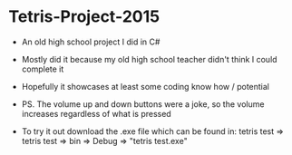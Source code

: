 # Tetris-Project-2015
- An old high school project I did in C#
- Mostly did it because my old high school teacher didn't think I could complete it
- Hopefully it showcases at least some coding know how / potential
- PS. The volume up and down buttons were a joke, so the volume increases regardless of what is pressed

- To try it out download the .exe file which can be found in:
  tetris test => tetris test => bin => Debug => "tetris test.exe"
